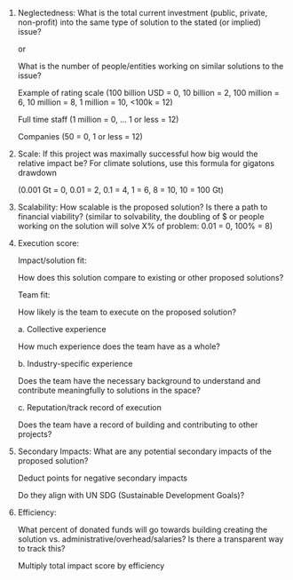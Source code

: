 1. Neglectedness:
What is the total current investment (public, private, non-profit) into the same type of solution to the stated (or implied) issue?

    or 

    What is the number of people/entities working on similar solutions to the issue?

    Example of rating scale
    (100 billion USD = 0, 10 billion = 2, 100 million = 6, 10 million = 8, 1 million = 10, <100k = 12)
    
    Full time staff (1 million = 0, ... 1 or less = 12)
    
    Companies (50 = 0, 1 or less = 12)

2. Scale: 
If this project was maximally successful how big would the relative impact be? For climate solutions, use this formula for gigatons drawdown

    (0.001 Gt = 0, 0.01 = 2, 0.1 = 4, 1 = 6, 8 = 10,  10 = 100 Gt)

3. Scalability:
How scalable is the proposed solution? Is there a path to financial viability?
(similar to solvability, the doubling of $ or people working on the solution will solve X% of problem: 0.01 = 0, 100% = 8)

4. Execution score:

    Impact/solution fit:

    How does this solution compare to existing or other proposed solutions?

    Team fit:

    How likely is the team to execute on the proposed solution?

    a. Collective experience

    How much experience does the team have as a whole?

    b. Industry-specific experience

    Does the team have the necessary background to understand and contribute meaningfully to solutions in the space? 

    c. Reputation/track record of execution

    Does the team have a record of building and contributing to other projects?
    
 

5. Secondary Impacts:
What are any potential secondary impacts of the proposed solution? 

    Deduct points for negative secondary impacts

    Do they align with UN SDG (Sustainable Development Goals)?

6. Efficiency:

    What percent of donated funds will go towards building creating the solution vs. administrative/overhead/salaries? Is there a transparent way to track      this?

    Multiply total impact score by efficiency
